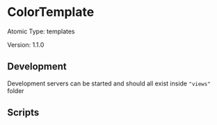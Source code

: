 # ColorTemplate

Atomic Type: templates

Version: 1.1.0

## Development 
Development servers can be started and should all exist inside `"views"` folder

## Scripts 
